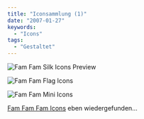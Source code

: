 ```yaml
---
title: "Iconsammlung (1)"
date: "2007-01-27"
keywords:
  - "Icons"
tags:
  - "Gestaltet"
---
```


![Fam Fam Silk Icons Preview](/images/codecandies/silk_preview_small.gif)

![Fam Fam Flag Icons](/images/codecandies/flags_preview_small.gif)

![Fam Fam Mini Icons](/images/codecandies/mini_preview_small.gif)

[Fam Fam Fam Icons](http://www.famfamfam.com/lab/icons/) eben wiedergefunden…
